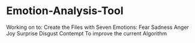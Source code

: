 # Emotion-Analysis-Tool

Working on to:
Create the Files with Seven Emotions:
Fear
Sadness
Anger
Joy
Surprise
Disgust 
Contempt 
To improve the current Algorithm
